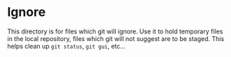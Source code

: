 # Ignore

This directory is for files which git will ignore. Use it to hold temporary files in the local repository, files which git will not suggest are to be staged. This helps clean up `git status`, `git gui`, etc...
